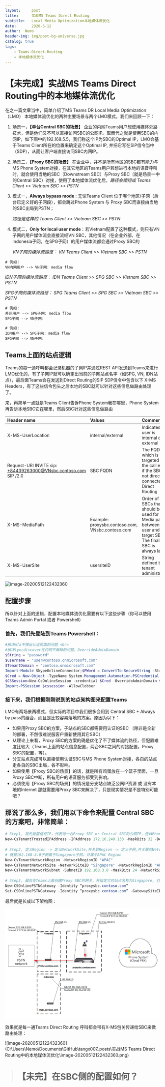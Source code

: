 ```yaml
---
layout:     post
title:      实战MS Teams Direct Routing
subtitle:   Local Media Optimization本地媒体流优化
date:       2020-5-12
author:  Nemo
header-img: img/post-bg-universe.jpg
catalog: true
tags:
    - Teams-Direct-Routing
    - 本地媒体流优化
---
```

# 【未完成】实战MS Teams Direct Routing中的本地媒体流优化

在之一篇文章当中，简单介绍了MS Teams DR Local Media Optimization （LMO） 本地媒体流优化的两种主要场景与两个LMO模式，我们来回顾一下：

1. 场景一，**【单台Central SBC的场景】**
   企业的内网Teams用户想使用媒体旁路技术，但是他们又不可以直接访问SBC的公网IP。取而代之就是使用SBC的内网IP，如下图中的192.168.5.5，我们称这个IP为SBC的Optimal IP，LMO会基于Teams Client所在的位置来确定这个Optimal IP,  并把它写在SIP信令当中（SDP），从而让客户端直接访问SBC内网IP。

2. 场景二，**【Proxy SBC的场景】**
   在企业中，并不是所有地区的SBC都有能力与MS Phone  System对接，在其它地区的Teams用户若想进行本地的语音呼叫时，就会使用当地的SBC（Downstream SBC）与Proxy  SBC（就是场景一中的Central SBC）对接，使用了本地媒体流优化后，*路径会缩短成 Teams Client >> Vietnam SBC >> PSTN*

3. 模式一，**Always bypass mode** : 无论Teams Client 位于哪个地区/子网（后台已定义好的子网段），都会跳过Phone System 与 Proxy SBC而直接由当地的SBC出局到PSTN；

   *路径是这样的 Teams Client >> Vietnam SBC >> PSTN*

4. 模式二，**Only for local user mode**：若Vietnam配置了这种模式，则只有VN子网的用户媒体流会直接流经VN SBC，其他情况（在企业外部，在Indonesia子网，在SPG子网）的用户媒体流都会通过Proxy SBC的

   *VN子网的媒体流路径： VN Teams Client  >> Vietnam SBC >> PSTN*

```sequence
# 例如：
VN内网用户 --> VN子网: media flow
```

   *IDN子网的媒体流路径： IDN Teams Client  >> SPG SBC >> Vietnam SBC >> PSTN*

   *SPG子网的媒体流路径： SPG Teams Client  >> SPG SBC >> Vietnam SBC >> PSTN*


```sequence
# 例如：
外网用户 --> SPG子网: media flow
SPG子网 --> VN子网:
```
```sequence
# 例如：
IDN用户 --> SPG子网: media flow
SPG子网 --> VN子网:
```

## Teams上面的站点逻辑

Teams的每一通呼叫都会记录机器的子网IP并通过REST API发送到Teams来进行LMO优化的，有了子网IP就可以确定出当前的子网站点名字（如SPG, VN, IDN站点），最后面Teams会在发送到Direct Routing的SIP SDP信令中包含以下 X-MS Headers，有了这些信令包头之后本地的SBC就可以针对这些信息做路由处理了。

来，再简单一点就是Teams Client告诉Phone System我在哪里，Phone System再告诉本地SBC它在哪里，然后SBC针对这些信息做路由

| Header name | Values | Comments |
|:------------|:-------|:-------|
| X-MS-UserLocation | internal/external | Indicates if user is internal or external |
| Request-URI	INVITE sip: +84439263000@VNsbc.contoso.com SIP /2.0 | SBC FQDN | The FQDN which is targeted for the call even if the SBC is not directly connected to Direct Routing |
| X-MS-MediaPath | Example: proxysbc.contoso.com, VNsbc.contoso.com | Order of SBCs that should be used for Media path between the user and target SBC. The final SBC is always last |
| X-MS-UserSite | usersiteID | String defined by tenant administrator |

![image-20200512122432360](https://github.com/tangx007/tangx007.github.io/raw/master/_posts/%E5%AE%9E%E6%88%98MS-Teams-Direct-Routing%E4%B8%AD%E7%9A%84%E6%9C%AC%E5%9C%B0%E5%AA%92%E4%BD%93%E6%B5%81%E4%BC%98%E5%8C%96/image-20200512122432360.png)

## 配置步骤

所以针对上面的逻辑，配置本地媒体流优化需要有以下这些步骤（你可以使用Teams Admin Portal 或者 Powershell）

### 首先，我们先登陆到Teams Powershell：

```powershell
#解决mfa不弹出认证页面的问题 <br>
#解决lyncdiscover在内网不解释的问题。OverrideAdminDomain
$String = "password"
$username = "user@contoso.onmicrosoft.com"
$TenantDomain = "contoso.onmicrosoft.com"
Import-Module SkypeOnlineConnector;$PWord = ConvertTo-SecureString -String $String -AsPlainText -Force;
$Cred = New-Object -TypeName System.Management.Automation.PSCredential -ArgumentList $username, $PWord;
$CSSession=New-CsOnlineSession -credential $Cred -OverrideAdminDomain $TenantDomain
Import-PSSession $cssession -AllowClobber
```
### 接下来，我们根据刚刚说到的站点架构图来配置Teams

LMO有两场景两模式，但实际的项目中我们很多会用到 Central SBC + Always by pass的组合，而且是比较容易落地的方案，原因为以下：

- 如果用Proxy SBC的方案，子站点的SBC都需要用认证的SBC （除非是全新的部署，不然很难说服客户重新使用其它SBC）
- 从理论上来看，Proxy SBC的方案的确是优化了不了媒体流的路径，但配置难度比较大（Teams上面的站点信息配置，两台SBC之间的对接配置，Proxy SBC的配置，等）。
- 分支站点完成可以直接使用认证SBC与MS Phone System对接，各自的站点走各自的SBC出局，各不影响。
- 如果使用【Proxy SBC的场景】的话，就是所有鸡蛋放在一个篮子里面，一旦Proxy SBC中断，所有用户的语音服务都受到影响。
- 必须使用【Proxy SBC的场景】的情况是分支站点缺乏公网IP资源 或 没有本地的Internet 那就需要用Proxy SBC来解决了，只是现实情况是不是特别可能吧？

## 那说了那么多，我们用以下命令来配置 Central SBC的方案吧，非常简单：

```powershell
# Step1, 首先配置信任IP，代表每一台Proxy SBC or Central SBC的公网IP，告诉Phone System需要做LMO的SBC IP是多少。
New-CsTenantTrustedIPAddress -IPAddress 172.16.240.133 -MaskBits 32 -Description "Singapore site trusted IP"

# Step2, 定义Region -> 定义NetworkSite,并关联Region -> 定义子网,并关联到NetworkSite
# 就是192.168.3.0子网属于Singapore子网，并属于APAC Region
New-CsTenantNetworkRegion -NetworkRegionID "APAC"  
New-CsTenantNetworkSite -NetworkSiteID "Singapore" -NetworkRegionID "APAC"
New-CsTenantNetworkSubnet -SubnetID 192.168.3.0 -MaskBits 24 -NetworkSiteID “Singapore”

# Step3, 最后在Teams上面创建Proxy SBC的网关，并指定它的站点名称为Singapore, 打开媒体旁路，设置模式为Always
New-CSOnlinePSTNGateway -Identity “proxysbc.contoso.com” 
Set-CSOnlinePSTNGateway -Identity “proxysbc.contoso.com” -GatewaySiteID “Singapore” -MediaBypass $true -BypassMode “Always” -ProxySBC $null

```

最后就是长成以下架构图：

![image-20200512124823433](_posts/实战MS-Teams-Direct-Routing中的本地媒体流优化/image-20200512124823433.png)

效果就是每一通Teams Direct Routing 呼叫都会带有X-MS包关传递给SBC来做路由处理：

![image-20200512122432360](C:\Users\Nemo\Documents\GitHub\tangx007\_posts\实战MS Teams Direct Routing中的本地媒体流优化\image-20200512122432360.png)



> # 【未完】在SBC侧的配置如何？
